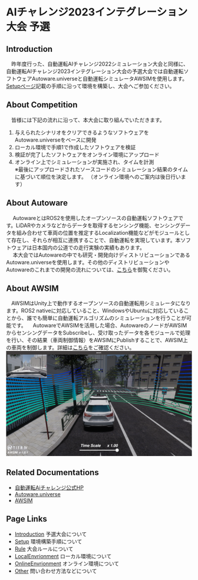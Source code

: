 # AIチャレンジ2023インテグレーション大会 予選

## Introduction
&emsp;昨年度行った、自動運転AIチャレンジ2022シミュレーション大会と同様に、自動運転AIチャレンジ2023インテグレーション大会の予選大会では自動運転ソフトウェアAutoware.universeと自動運転シミュレータAWSIMを使用します。[Setupページ](/setup/index.html)記載の手順に沿って環境を構築し、大会へご参加ください。
  
## About Competition
&emsp;皆様には下記の流れに沿って、本大会に取り組んでいただきます。  
1. 与えられたシナリオをクリアできるようなソフトウェアをAutoware.universeをベースに開発  
2. ローカル環境で手順1で作成したソフトウェアを検証  
3. 検証が完了したソフトウェアをオンライン環境にアップロード  
4. オンライン上でシミュレーションが実施され、タイムを計測   
    ※最後にアップロードされたソースコードのシミュレーション結果のタイムに基づいて順位を決定します。
    （オンライン環境へのご案内は後日行います）  


## About Autoware
&emsp; AutowareとはROS2を使用したオープンソースの自動運転ソフトウェアです。LiDARやカメラなどからデータを取得するセンシング機能、センシングデータを組み合わせて車両の位置を推定するLocalization機能などがモジュールとして存在し、それらが相互に連携することで、自動運転を実現しています。本ソフトウェアは日本国内の公道での走行実験の実績もあります。  
&emsp; 本大会ではAutowareの中でも研究・開発向けディストリビューションであるAutoware.universeを使用します。その他のディストリビューションやAutowareのこれまでの開発の流れについては、[こちら](https://autowarefoundation.github.io/autoware-documentation/main/design/autoware-concepts/difference-from-ai-and-auto/)を御覧ください。
  
## About AWSIM
 &emsp;AWSIMはUnity上で動作するオープンソースの自動運転用シミュレータになります。ROS2 nativeに対応していること、WindowsやUbuntuに対応していることから、誰でも簡単に自動運転アルゴリズムのシミュレーションを行うことが可能です。
  &emsp;AutowareでAWSIMを活用した場合、AutowareのノードがAWSIMからセンシングデータをSubscribeし、受け取ったデータを各モジュールで処理を行い、その結果（車両制御情報）をAWSIMにPublishすることで、AWSIM上の車両を制御します。詳細は[こちら](https://github.com/tier4/AWSIM)をご確認ください。
 ![awsim](/images/intro/awsim.png)
 
## Related Documentations
 * [自動運転Aiチャレンジ公式HP](https://www.jsae.or.jp/jaaic/)
 * [Autoware.universe](https://github.com/autowarefoundation/autoware.universe)
 *  [AWSIM](https://github.com/tier4/AWSIM)
 
## Page Links
 * [Introduction](/intro/index.html)  予選大会について
 * [Setup](/setup/index.html)  環境構築手順について
 * [Rule](/rule/index.html)  大会ルールについて
 * [LocalEnvrionment](/local/index.html)  ローカル環境について
 * [OnlineEnvrionment](/online/index.html)  オンライン環境について
 * [Other](/other/index.html)  問い合わせ方法などについて
 

